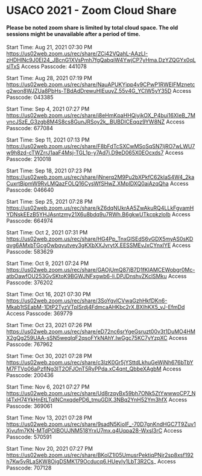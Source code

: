 # USACO 2021 - Zoom Cloud Share

#### Please be noted zoom share is limited by total cloud space. The old sessions might be unavailable after a period of time.


Start Time: Aug 21, 2021 07:30 PM
https://us02web.zoom.us/rec/share/ZCi42VQahL-AAzLI-zHDHlNc9J0EI24_JBcnG1XVsPmh7fgQabqiW4YwjCP7yHma.DzYZQGYx0qLslTxS
Access Passcode: 441078


Start Time: Aug 28, 2021 07:19 PM
https://us02web.zoom.us/rec/share/NauAPUKYjpp4v9CPwP1RWEIFMznetcg2won8WJZUa8PbHs-TBdAdDrewuHIEuuyZ.55v4G_YCIW5yY35D
Access Passcode: 043385


Start Time: Sep 4, 2021 07:27 PM
https://us02web.zoom.us/rec/share/i8eHmKpaHHQjyjkOX_P4bui16XIeB_7MvncJSzE_G3zgb8M4S8cs8GunJRSoy2k_.BUBDICEqqz9YW8NZ
Access Passcode: 677084


Start Time: Sep 11, 2021 07:13 PM
https://us02web.zoom.us/rec/share/F8bFdTcSXCwMSoSqSN7IjRO7wLWU7w9h8zd-cTWZrrJ1aaF4Msj-TGL1p-y7Ad7j.D9eD065X0EOcxds7
Access Passcode: 210018


Start Time: Sep 18, 2021 07:23 PM
https://us02web.zoom.us/rec/share/jNnerq2M9Pu2bXPkfC62kIaS4W4_2kaCuxrtBipmW9RvLMQazFOLQ16CysWfSHwZ.XMpIDXQ0aiAzqQha
Access Passcode: 046640


Start Time: Sep 25, 2021 07:28 PM
https://us02web.zoom.us/rec/share/kZ6dqNUkrAA5ZwAkuRQ4LLkFgvamHYDNskEEzB5YHJAsntzmy21X6u8bdq9u7RWh.B6gkwUTkcpkzloIb
Access Passcode: 664974


Start Time: Oct 2, 2021 07:31 PM
https://us02web.zoom.us/rec/share/HG4Pp_TnxGlSEdS6vGDX5myAS0sKDqvg6AMxbTGcgOwbqyutvey3gKXbXXJvrytX.EESSMEvJxCYnxlYE
Access Passcode: 583629


Start Time: Oct 9, 2021 07:24 PM
https://us02web.zoom.us/rec/share/GAOjUmQ87jB7D1fKIAMCEWobgr0Mc-atbOawfOU253GvSKtoK9BGWJNFxgwb6-li.DPJDnshvZKclSMku
Access Passcode: 376202


Start Time: Oct 16, 2021 07:30 PM
https://us02web.zoom.us/rec/share/3SoYgvlCVwaGzhHkfDKn6-Mkab1tSEabM-1DtP2TyzVTplSrdj4FdmcaAHKbc2rX.BXIhKX5_vJ-EfmDd
Access Passcode: 369779


Start Time: Oct 23, 2021 07:26 PM
https://us02web.zoom.us/rec/share/eD72nc6srYgeGsruzt00v3t1DuMO4HMX2gQg259UAA-sSN5weqIqF2qsoFYkNAhY.IwGgc75KC7yYzpXC
Access Passcode: 767962


Start Time: Oct 30, 2021 07:28 PM
https://us02web.zoom.us/rec/share/c3lzK0Gr5jYSttdLkhuGeWjNh676bTbYM7FTVp06aPzflNg3IT2OFJOnT5RyPPda.xC4qnt_QbbeXAgbM
Access Passcode: 200436


Start Time: Nov 6, 2021 07:27 PM
https://us02web.zoom.us/rec/share/Ud8rzqyBx59bh7ONk5ZtYwwwoCP7_NI4TxH74YkHnEtLTqlNCnxqdePD6_tmuGDX.3NBq2YnH52Ym3hfX
Access Passcode: 369061


Start Time: Nov 13, 2021 07:28 PM
https://us02web.zoom.us/rec/share/9sadN5KiolF_-70D7gnKndHGC7T9Zuv1Xjvufm7KN-MTdPOlBOUJNM518YrxU7mx.q4Uqpa28-WxsI3rC
Access Passcode: 570591


Start Time: Nov 20, 2021 07:27 PM
https://us02web.zoom.us/rec/share/BKoIZ1l05UmusrPektiqPNjr2sp8xsf192h7Kw5vRLaSKW8OigDSMK179Ocducq6.HUeyIy1LbT3R2Cs_
Access Passcode: 707128